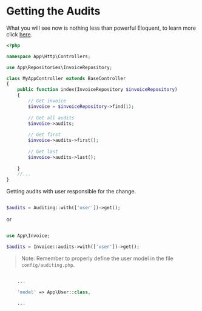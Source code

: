 # Getting the Audits

What you will see now is nothing less than powerful Eloquent, to learn more click [here](https://laravel.com/docs/5.2/eloquent).

```php
<?php

namespace App\Http\Controllers;

use App\Repositories\InvoiceRepository;

class MyAppController extends BaseController 
{
    public function index(InvoiceRepository $invoiceRepository)
    {
        // Get invoice
        $invoice = $invoiceRepository->find(1); 
        
        // Get all audits
        $invoice->audits; 
        
        // Get first 
        $invoice->audits->first(); 
        
        // Get last 
        $invoice->audits->last();  
        
    }
    //...
}
```

Getting audits with user responsible for the change.

```php

$audits = Auditing::with(['user'])->get();

```

or

```php

use App\Invoice;

$audits = Invoice::audits->with(['user'])->get();

```

> Note: Remember to properly define the user model in the file ``` config/auditing.php ```.

```php

    ...

    'model' => App\User::class,

    ... 
```
